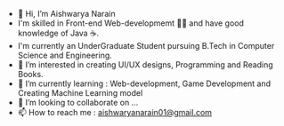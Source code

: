 - 👋 Hi, I’m Aishwarya Narain
- I'm skilled in Front-end Web-developmemt 👩‍💻 and have good knowledge of Java ☕. 
- I'm currently an UnderGraduate Student pursuing B.Tech in Computer Science and Engineering.
- 👀 I’m interested in creating UI/UX designs, Programming and Reading Books.
- 🌱 I’m currently learning : Web-development, Game Development and Creating Machine Learning model
- 💞️ I’m looking to collaborate on ...
- 📫 How to reach me : aishwaryanarain01@gmail.com

<!---
narain-aishwarya/narain-aishwarya is a ✨ special ✨ repository because its `README.md` (this file) appears on your GitHub profile.
You can click the Preview link to take a look at your changes.
--->
